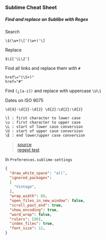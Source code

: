 ### Sublime Cheat Sheet


##### Find and replace on Sublibe with Regex
Search
```
\$(\w+)\['(\w+)'\]
```

Replace
```
$\1['\L\2']
```

Find all links and replace them with `#`
```
href\="(\S+)"
href="#"
```

Find `(¿[a-z])` and replace with uppercase `\U\1`

Dates on ISO 9075
```
\d{4}-\d{2}-\d{2} \d{2}:\d{2}:\d{2}
```

```
\l : first character to lower case
\u : first character to upper case
\L : start of lower case conversion
\U : start of upper case conversion
\E : end lower/upper case conversion
```

> [source](http://philquinn.co.uk/sublime-text-2-convert-regex-backreference-case/)   
> [regext test](http://regex101.com/)

In `Preferences.sublime-settings`
```json
{
  "draw_white_space": "all",
  "ignored_packages":
  [
    "Vintage",
  ],
  "wrap_width": 80,
  "open_files_in_new_window": false,
  "scroll_past_end": true,
  "show_encoding": true,
  "word_wrap": false,
  "rulers": [80],
  "index_files": true,
  "font_size": 12,
}
```